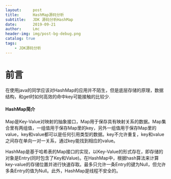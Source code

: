 ```yaml
---
layout:     post
title:      HashMap源码分析
subtitle:   JDK 源码分析HashMap
date:       2019-09-21
author:     Lmc
header-img: img/post-bg-debug.png
catalog: true
tags:
    - JDK源码分析
---
```




# 前言

在使用java的同学应该对HashMap的应用并不陌生，但是底层存储的原理，数据结构，和get时如何高效的命中key可能接触的比较少.

#### HashMap简介

Map是Key-Value对映射的抽象接口，Map用于保存具有映射关系的数据。Map集合里有两组值，一组值用于保存Map里的key，另外一组值用于保存Map里的value，key和value都可以是任何引用类型的数据。key不允许重复，key和value之间存在单向一对一关系，通过key能找到相应的value。

HashMap是基于哈希表的Map接口的实现，以Key-Value的形式存在，即存储的对象是Entry(同时包含了Key和Value)。在HashMap中，根据hash算法来计算key-value的存储位置并进行快速存取。最多只允许一条Entry的键为Null，但允许多条Entry的值为Null。此外，HashMap是线程不安全的。
